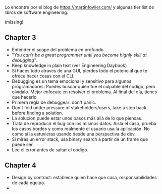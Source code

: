 Lo encontre por el blog de https://martinfowler.com/ y algunas tier list de libros de software engineering.


(missing)

## Chapter 3
- Entender el scope del problema en profundo.
- "*You can't be a great programmer until you become highly skill at debugging*".
- Keep knowledge in plain text (ver Engineering Daybook)
- Si haces todo atraves de una GUI, pierdes todo el potencial que te ofrece hacer cosas con el CLI.
- Debugging es un tema emocional y sensitivo para algunos programadores. Puedes buscar quien fue el culpable del código, pero olvídalo. Mejor enfocate en resolver el problema. Al final del día, tienes que hacerlo. 
- Primera regla de debuggear: don't panic.
- Don't fold under pressure of stakeholders/users, take a step back before  finding a solution. 
- La solucion puede estar unos pasos más allá de lo que piensas.
- Trata de reproducir el bug con los mismos datos. Aisla el caso, prueba los casos bordes y como realmente el usuario usa la aplicación. No como si la estuvieras usando desde una perspectiva de dev.
- Si miras un error stack, usa binary search a partir de un frame que puede ser.
- Lee el error antes de saltar el codigo.

## Chapter 4
- Design by contract: establece quien hace que cosa, responsabilidades de cada equipo.
- 